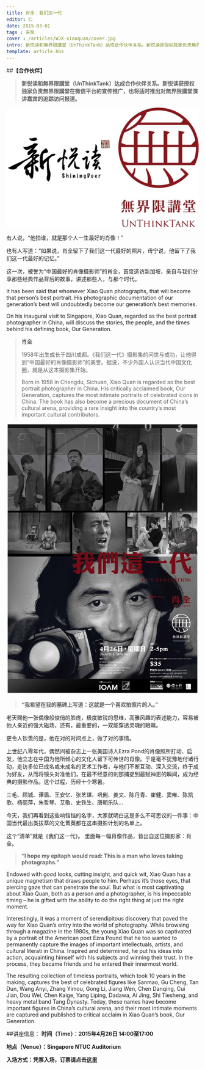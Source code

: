 ```yaml
---
title: 肖全：我们这一代
editor: 仁
date: 2015-03-01
tags : 来聚
cover : /articles/WJX-xiaoquan/cover.jpg
intro: 新悦读和無界限講堂（UnThinkTank）达成合作伙伴关系。新悦读获授权独家负责無界限講堂在微信平台的宣传推广，也将适时推出对無界限講堂演讲嘉宾的追踪访问报道。
template: article.hbs
---
```

> 



##**【合作伙伴】**
> 
> **新悦读和無界限講堂（UnThinkTank）达成合作伙伴关系。新悦读获授权独家负责無界限講堂在微信平台的宣传推广，也将适时推出对無界限講堂演讲嘉宾的追踪访问报道。**
> <span class="more"></span>
<div><img src="cover2.jpg" alt="cover2"/></div>

有人说，“他拍谁，就是那个人一生最好的肖像！”

也有人写道：“如果说，肖全留下了我们这一代最好的照片，毋宁说，他留下了我们这一代最好的记忆。”

这一次，被誉为“中国最好的肖像摄影师”的肖全，首度造访新加坡，亲自与我们分享那些经典作品背后的故事，讲述那些人，与那个时代。

It has been said that whomever Xiao Quan photographs, that will become that person’s best portrait. His photographic documentation of our generation’s best will undoubtedly become our generation’s best memories.

On his inaugural visit to Singapore, Xiao Quan, regarded as the best portrait photographer in China, will discuss the stories, the people, and the times behind his defining book, Our Generation.

> **肖全**
> 
> 1958年出生成长于四川成都。《我们这一代》摄影集的问世与成功，让他得到“中国最好的肖像摄影师”的美誉。据说，不少外国人认识当代中国文化圈，就是从这本摄影集开始。
> 
> Born in 1958 in Chengdu, Sichuan, Xiao Quan is regarded as the best portrait photographer in China. His critically acclaimed book, Our Generation, captures the most intimate portraits of celebrated icons in China. The book has also become a precious document of China’s cultural arena, providing a rare insight into the country’s most important cultural contributors.

<div><img src="1.jpg" alt="1"/></div>

> **“我希望在我的墓碑上写道：这就是一个喜欢拍照片的人。”**

老天赐他一张偶像般俊俏的脸庞，极度敏锐的思维，高雅风趣的表述能力，容易被他人亲近的强大磁场，还有，最重要的，一双能穿透灵魂的眼睛。

更令人钦羡的是，他在对的时间点上，做了对的事情。

上世纪八零年代，偶然间被杂志上一张美国诗人Ezra Pond的肖像照所打动、启发，他立志在中国为他所倾心的文化人留下可传世的肖像。于是毫不犹豫地付诸行动，走访多位已成名或未成名的艺术工作者，与他们不断互动、深入交流，终于成为好友，从而将镜头对准他们，在最不经意的剎那捕捉到最赋神思的瞬间，成为经典的摄影作品。这个过程，历经十个寒暑。

三毛、顾城、谭盾、王安忆、张艺谋、巩俐、姜文、陈丹青、崔健、窦唯、陈凯歌、杨丽萍，朱哲琴、艾敬、史铁生、唐朝乐队…

今天，我们再看到这些响铛铛的名字，大家就明白这是多么不可思议的一件事：中国当代最出类拔萃的文化菁英都在这串摄影计划的名单上。

这个“清单”就是《我们这一代》。
里面每一幅肖像作品，皆出自这位摄影家：肖全。

> **“I hope my epitaph would read: This is a man who loves taking photographs.”**

Endowed with good looks, cutting insight, and quick wit, Xiao Quan has a unique magnetism that draws people to him. Perhaps it’s those eyes, that piercing gaze that can penetrate the soul. But what is most captivating about Xiao Quan, both as a person and a photographer, is his impeccable timing – he is gifted with the ability to do the right thing at just the right moment.

Interestingly, it was a moment of serendipitous discovery that paved the way for Xiao Quan’s entry into the world of photography. While browsing through a magazine in the 1980s, the young Xiao Quan was so captivated by a portrait of the American poet Ezra Pound that he too wanted to permanently capture the images of important intellectuals, artists, and cultural literati in China. Inspired and determined, he put his ideas into action, acquainting himself with his subjects and winning their trust. In the process, they became friends and he entered their innermost world.

The resulting collection of timeless portraits, which took 10 years in the making, captures the best of celebrated figures like Sanmao, Gu Cheng, Tan Dun, Wang Anyi, Zhang Yimou, Gong Li, Jiang Wen, Chen Danqing, Cui Jian, Dou Wei, Chen Kaige, Yang Liping, Dadawa, Ai Jing, Shi Tiesheng, and heavy metal band Tang Dynasty. Today, these names have become important figures in China’s cultural arena, and their most intimate moments are captured and published to critical acclaim in Xiao Quan’s book, Our Generation.

##讲座信息：
**时间（Time）：2015年4月26日 14:00至17:00**

**地点（Venue）：Singapore NTUC Auditorium**

**入场方式：凭票入场，订票请点击[这里](http://www.sistic.com.sg/events/ourgen0415#rd?sukey=39297060d6d3d5575f96c6ed21bd2dbb006e9dbf6685686ec0e002055e4fb7bcf96b3bee596bae999f7d98833632533c)**